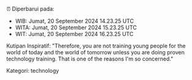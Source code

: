 ⏰ Diperbarui pada:
- WIB: Jumat, 20 September 2024 14.23.25 UTC
- WITA: Jumat, 20 September 2024 15.23.25 UTC
- WIT: Jumat, 20 September 2024 16.23.25 UTC

Kutipan Inspiratif:
"Therefore, you are not training young people for the world of today and the world of tomorrow unless you are doing proven technology training. That is one of the reasons I'm so concerned."


Kategori: technology

